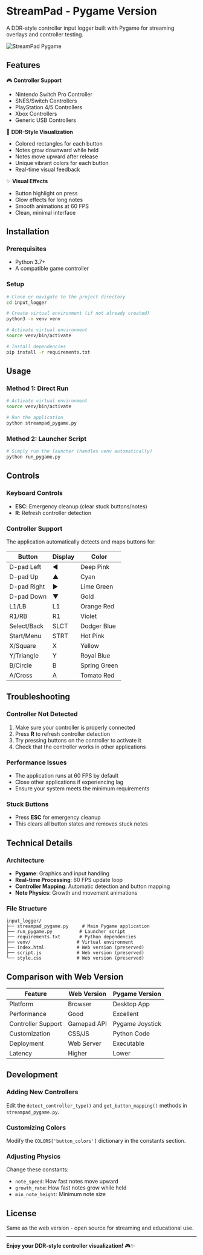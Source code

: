 # StreamPad - Pygame Version

A DDR-style controller input logger built with Pygame for streaming overlays and controller testing.

![StreamPad Pygame](screenshot_pygame.png)

## Features

🎮 **Controller Support**
- Nintendo Switch Pro Controller
- SNES/Switch Controllers  
- PlayStation 4/5 Controllers
- Xbox Controllers
- Generic USB Controllers

🎵 **DDR-Style Visualization**
- Colored rectangles for each button
- Notes grow downward while held
- Notes move upward after release
- Unique vibrant colors for each button
- Real-time visual feedback

✨ **Visual Effects**
- Button highlight on press
- Glow effects for long notes
- Smooth animations at 60 FPS
- Clean, minimal interface

## Installation

### Prerequisites
- Python 3.7+
- A compatible game controller

### Setup
```bash
# Clone or navigate to the project directory
cd input_logger

# Create virtual environment (if not already created)
python3 -m venv venv

# Activate virtual environment
source venv/bin/activate

# Install dependencies
pip install -r requirements.txt
```

## Usage

### Method 1: Direct Run
```bash
# Activate virtual environment
source venv/bin/activate

# Run the application
python streampad_pygame.py
```

### Method 2: Launcher Script
```bash
# Simply run the launcher (handles venv automatically)
python run_pygame.py
```

## Controls

### Keyboard Controls
- **ESC**: Emergency cleanup (clear stuck buttons/notes)
- **R**: Refresh controller detection

### Controller Support
The application automatically detects and maps buttons for:

| Button | Display | Color |
|--------|---------|-------|
| D-pad Left | ◀ | Deep Pink |
| D-pad Up | ▲ | Cyan |
| D-pad Right | ▶ | Lime Green |
| D-pad Down | ▼ | Gold |
| L1/LB | L1 | Orange Red |
| R1/RB | R1 | Violet |
| Select/Back | SLCT | Dodger Blue |
| Start/Menu | STRT | Hot Pink |
| X/Square | X | Yellow |
| Y/Triangle | Y | Royal Blue |
| B/Circle | B | Spring Green |
| A/Cross | A | Tomato Red |

## Troubleshooting

### Controller Not Detected
1. Make sure your controller is properly connected
2. Press **R** to refresh controller detection
3. Try pressing buttons on the controller to activate it
4. Check that the controller works in other applications

### Performance Issues
- The application runs at 60 FPS by default
- Close other applications if experiencing lag
- Ensure your system meets the minimum requirements

### Stuck Buttons
- Press **ESC** for emergency cleanup
- This clears all button states and removes stuck notes

## Technical Details

### Architecture
- **Pygame**: Graphics and input handling
- **Real-time Processing**: 60 FPS update loop
- **Controller Mapping**: Automatic detection and button mapping
- **Note Physics**: Growth and movement animations

### File Structure
```
input_logger/
├── streampad_pygame.py     # Main Pygame application
├── run_pygame.py          # Launcher script
├── requirements.txt       # Python dependencies
├── venv/                 # Virtual environment
├── index.html            # Web version (preserved)
├── script.js             # Web version (preserved)
└── style.css             # Web version (preserved)
```

## Comparison with Web Version

| Feature | Web Version | Pygame Version |
|---------|-------------|----------------|
| Platform | Browser | Desktop App |
| Performance | Good | Excellent |
| Controller Support | Gamepad API | Pygame Joystick |
| Customization | CSS/JS | Python Code |
| Deployment | Web Server | Executable |
| Latency | Higher | Lower |

## Development

### Adding New Controllers
Edit the `detect_controller_type()` and `get_button_mapping()` methods in `streampad_pygame.py`.

### Customizing Colors
Modify the `COLORS['button_colors']` dictionary in the constants section.

### Adjusting Physics
Change these constants:
- `note_speed`: How fast notes move upward
- `growth_rate`: How fast notes grow while held
- `min_note_height`: Minimum note size

## License

Same as the web version - open source for streaming and educational use.

---

**Enjoy your DDR-style controller visualization!** 🎮✨
